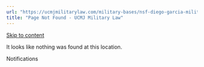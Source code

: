 ```yaml
---
url: "https://ucmjmilitarylaw.com/military-bases/nsf-diego-garcia-military-defense-lawyer-ucmj-legal-guide/%7Blocation12"
title: "Page Not Found - UCMJ Military Law"
---
```


[Skip to content](https://ucmjmilitarylaw.com/military-bases/nsf-diego-garcia-military-defense-lawyer-ucmj-legal-guide/%7Blocation12#content)

It looks like nothing was found at this location.

Notifications